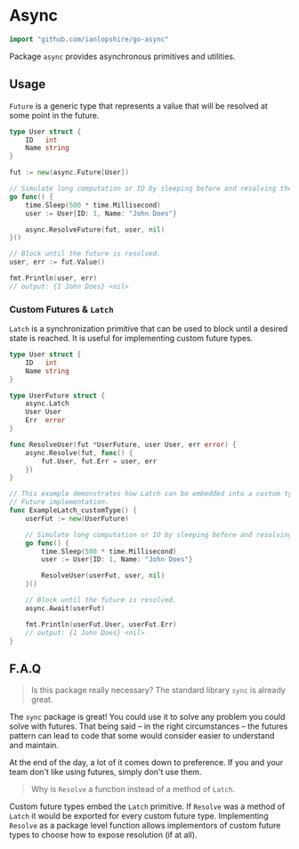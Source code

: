 # Async

```go
import "github.com/ianlopshire/go-async"
```

Package `async` provides asynchronous primitives and utilities.

## Usage

`Future` is a generic type that represents a value that will be resolved at some point in
the future.

```go
type User struct {
	ID   int
	Name string
}

fut := new(async.Future[User])

// Simulate long computation or IO by sleeping before and resolving the future.
go func() {
	time.Sleep(500 * time.Millisecond)
	user := User{ID: 1, Name: "John Does"}

	async.ResolveFuture(fut, user, nil)
}()

// Block until the future is resolved.
user, err := fut.Value()

fmt.Println(user, err)
// output: {1 John Does} <nil>
```


### Custom Futures & `Latch` 

`Latch` is a synchronization primitive that can be used to block until a desired state is reached.
It is useful for implementing custom future types.

```go
type User struct {
	ID   int
	Name string
}

type UserFuture struct {
	async.Latch
	User User
	Err  error
}

func ResolveUser(fut *UserFuture, user User, err error) {
	async.Resolve(fut, func() {
		fut.User, fut.Err = user, err
	})
}

// This example demonstrates how Latch can be embedded into a custom type to create a
// Future implementation.
func ExampleLatch_customType() {
	userFut := new(UserFuture)

	// Simulate long computation or IO by sleeping before and resolving the future.
	go func() {
		time.Sleep(500 * time.Millisecond)
		user := User{ID: 1, Name: "John Does"}

		ResolveUser(userFut, user, nil)
	}()

	// Block until the future is resolved.
	async.Await(userFut)

	fmt.Println(userFut.User, userFut.Err)
	// output: {1 John Does} <nil>
}
```

## F.A.Q

> Is this package really necessary? The standard library `sync` is already great.

The `sync` package is great! You could use it to solve any problem you could solve with
futures. That being said – in the right circumstances – the futures pattern can lead to
code that some would consider easier to understand and maintain.

At the end of the day, a lot of it comes down to preference. If you and your team don't
like using futures, simply don't use them.

> Why is `Resolve` a function instead of a method of `Latch`.

Custom future types embed the `Latch` primitive. If `Resolve` was a method of `Latch` it
would be exported for every custom future type. Implementing `Resolve` as a package level
function allows implementors of custom future types to choose how to expose resolution
(if at all).
